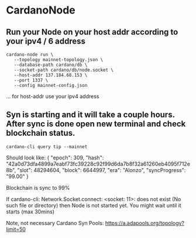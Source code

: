 # CardanoNode

## Run your Node on your host addr according to your ipv4 / 6 address
```
cardano-node run \
   --topology mainnet-topology.json \
   --database-path cardano/db \
   --socket-path cardano/db/node.socket \
   --host-addr 137.184.68.153 \
   --port 1337 \
   --config mainnet-config.json
```
... for host-addr use your ipv4 address
   

## Syn is starting and it will take a couple hours. After sync is done open new terminal and check blockchain status.
```
cardano-cli query tip --mainnet
```

Should look like:
{
    "epoch": 309,
    "hash": "42a0d73dfa4899a7eabf73fc39228c92f99d6da7b8f32a61260eb4095f712e8b",
    "slot": 48294604,
    "block": 6644997,
    "era": "Alonzo",
    "syncProgress": "99.00"
}

Blockchain is sync to 99%


If 
cardano-cli: Network.Socket.connect: <socket: 11>: does not exist (No such file or directory)
then Node is not started yet. You might wait until it starts (max 30mins)


Note, not necessary Cardano Syn Pools: https://a.adapools.org/topology?limit=50





